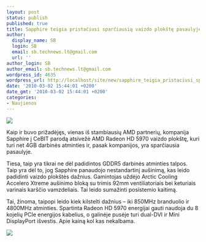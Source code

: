 ```yaml
---
layout: post
status: publish
published: true
title: Sapphire teigia pristačiusi sparčiausią vaizdo plokštę pasaulyje
author:
  display_name: SB
  login: SB
  email: sb.technews.lt@gmail.com
  url: ''
author_login: SB
author_email: sb.technews.lt@gmail.com
wordpress_id: 4635
wordpress_url: http://localhost/site/new/sapphire_teigia_pristaciusi_sparciausia_vaizdo_plokste_pasaulyje/
date: '2010-03-02 15:44:01 +0200'
date_gmt: '2010-03-02 15:44:01 +0200'
categories:
- Naujienos
---
```

<div class="imgright"><img src="http://t1.gstatic.com/images?q=tbn:KUr5Uxba_684bM:http://www.techwarelabs.com/reviews/video/hd3870-x2/images/sapphire-logo.jpg"  /></div>
<p>Kaip ir buvo prižadėjęs, vienas iš stambiausių AMD partnerių, kompanija Sapphire į CeBIT parodą atsivežė AMD Radeon HD 5970 vaizdo plokštę, kuri turi net 4GB darbinės atminties ir, pasak kompanijos, yra sparčiausia pasaulyje.</p>
<p>Tiesa, taip yra tikrai ne dėl padidintos GDDR5 darbinės atminties talpos. Taip yra dėl to, jog Sapphire panaudojo nestandartinį aušinimą, kas leido padidinti vaizdo plokštės dažnius. Gamintojas uždėjo Arctic Cooling Accelero Xtreme aušinimo bloką su trimis 92mm ventiliatoriais bei keturiais varinais karščio vamzdeliais. Tai leido sumažinti posistemio kaitimą.</p>
<p>Tai, žinoma, taipopi leido kiek kilstelti dažnius – iki 850MHz branduolio ir 4800MHz atminties. Spartinta Radeon HD 5970 energijai gauti naudoja du 8 kojelių PCIe energijos kabelius, o galinėje pusėje turi dual-DVI ir Mini DisplayPort išvestis. Apie kainą kol kas nekalbama.</p>
<p><img src="http://www.tcmagazine.com/images/news/Hardware/Sapphire/Sapphire_Radeon_HD_5970_4GB_01.jpg" /></p>
